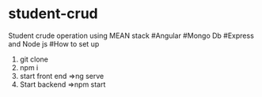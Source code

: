 # student-crud
Student crude operation using MEAN stack 
#Angular 
#Mongo Db
#Express and Node js
#How to set up
1) git clone
2) npm i
3) start front end
 =>ng serve
4) Start backend
   =>npm start
